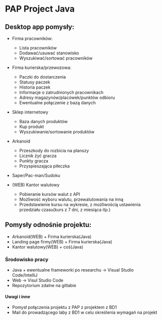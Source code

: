 # PAP Project Java

## Desktop app pomysły:

* Firma pracowników:
    * Lista pracowników
    * Dodawać/usuwać stanowisko
    * Wyszukiwać/sortować pracowników

* Firma kurierska/przewozowa:
    * Paczki do dostarczenia
    * Statusy paczek
    * Historia paczek
    * Informacje o zatrudnionych pracownikach
    * Adresy magazynów/placówek/punktów odbioru
    * Ewentualne połączenie z bazą danych

* Sklep internetowy
    * Baza danych produktów
    * Kup produkt
    * Wyszukiwanie/sortowanie produktów 

* Arkanoid
    * Przeszkody do rozbicia na planszy
    * Licznik żyć gracza
    * Punkty gracza
    * Przyspieszająca piłeczka

* Saper/Pac-man/Sudoku


* (WEB) Kantor walutowy
    * Pobieranie kursów walut z API
    * Możliwość wyboru walutu, przewalutowania na inną
    * Przedstawienie kursu na wykresie, z możliwością ustawienia przedziału czasu(kurs z 7 dni, z miesiąca itp.)



## Pomysły odnośnie projektu:
* Arkanoid(WEB) + Firma kurierska(Java)
* Landing page firmy(WEB) + Firma kurierska(Java)
* Kantor walutowy(WEB) + coś(Java)


### Środowisko pracy
* Java + ewentualne frameworki po researchu -> Visual Studio Code/IntelliJ
* Web -> Visul Studio Code
* Repozytorium zdalne na gitlabie


#### Uwagi i inne 
* Pomysł połączenia projektu z PAP z projektem z BD1
* Mail do prowadzącego laby z BD1 w celu określenia wymagań na projekt

